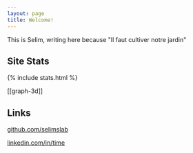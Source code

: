 ```yaml
---
layout: page
title: Welcome!
---
```


This is Selim, writing here because "Il faut cultiver notre jardin"

## Site Stats 

{% include stats.html  %}

[[graph-3d]]

## Links 

[github.com/selimslab](https://github.com/selimslab)

[linkedin.com/in/time](https://linkedin.com/in/time)

